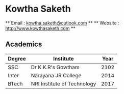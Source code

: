 # Kowtha Saketh
** Email : kowtha.saketh@outlook.com **
** Website : http://www.kowthasaketh.com **
## Academics

Degree | Institute | Year
------ | --------- | -----
SSC | Dr K.K.R's Gowtham | 2102
Inter | Narayana JR College | 2014
BTech | NRI Institute of Technology | 2017
